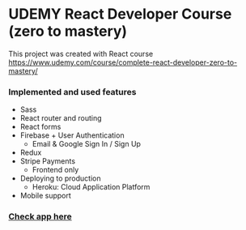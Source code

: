 # UDEMY React Developer Course (zero to mastery)

This project was created with React course https://www.udemy.com/course/complete-react-developer-zero-to-mastery/

### Implemented and used features

+ Sass
+ React router and routing
+ React forms
+ Firebase + User Authentication
  + Email & Google Sign In / Sign Up
+ Redux
+ Stripe Payments
  + Frontend only
+ Deploying to production
  + Heroku: Cloud Application Platform
+ Mobile support

###  [Check app here](https://clothing-react-app-live.herokuapp.com/)
